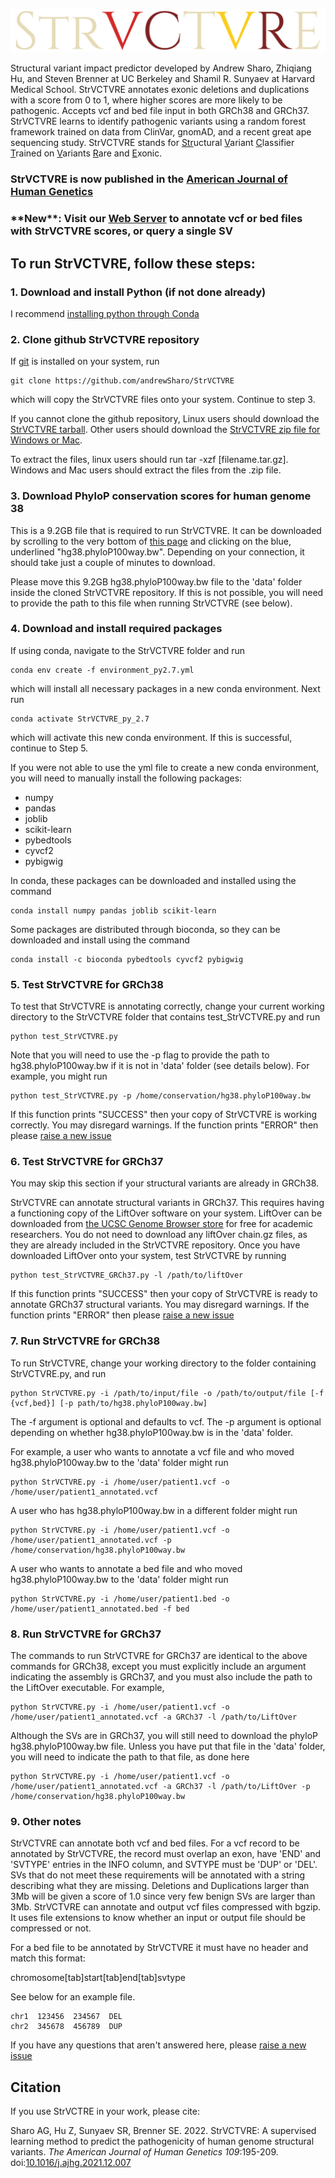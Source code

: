 ![StrVCTVRE logo](images/StrVCTVRELogoRandom.PNG)

Structural variant impact predictor developed by Andrew Sharo, Zhiqiang Hu, and Steven Brenner at UC Berkeley and Shamil R. Sunyaev at Harvard Medical School. StrVCTVRE annotates exonic deletions and duplications with a score from 0 to 1, where higher scores are more likely to be pathogenic. Accepts vcf and bed file input in both GRCh38 and GRCh37. StrVCTVRE learns to identify pathogenic variants using a random forest framework trained on data from ClinVar, gnomAD, and a recent great ape sequencing study. StrVCTVRE stands for <ins>Str</ins>uctural <ins>V</ins>ariant <ins>C</ins>lassifier <ins>T</ins>rained on <ins>V</ins>ariants <ins>R</ins>are and <ins>E</ins>xonic.

### StrVCTVRE is now published in the [American Journal of Human Genetics](https://doi.org/10.1016/j.ajhg.2021.12.007) 

### \*\*New\*\*: Visit our [Web Server](https://strvctvre.berkeley.edu) to annotate vcf or bed files with StrVCTVRE scores, or query a single SV

## To run StrVCTVRE, follow these steps:

### 1. Download and install Python (if not done already)
I recommend [installing python through Conda](https://docs.conda.io/projects/conda/en/latest/user-guide/install/)

### 2. Clone github StrVCTVRE repository
If [git](https://git-scm.com/book/en/v2/Getting-Started-Installing-Git) is installed on your system, run
```
git clone https://github.com/andrewSharo/StrVCTVRE
```
which will copy the StrVCTVRE files onto your system. Continue to step 3.

If you cannot clone the github repository, Linux users should download the [StrVCTVRE tarball](https://github.com/andrewSharo/StrVCTVRE/archive/v.1.7.tar.gz). Other users should download the [StrVCTVRE zip file for Windows or Mac](https://github.com/andrewSharo/StrVCTVRE/archive/v.1.7.zip). 

To extract the files, linux users should run tar -xzf \[filename.tar.gz\]. Windows and Mac users should extract the files from the .zip file. 

### 3. Download PhyloP conservation scores for human genome 38
This is a 9.2GB file that is required to run StrVCTVRE. It can be downloaded by scrolling to the very bottom of [this page](http://hgdownload.cse.ucsc.edu/goldenpath/hg38/phyloP100way) and clicking on the blue, underlined "hg38.phyloP100way.bw". Depending on your connection, it should take just a couple of minutes to download.

Please move this 9.2GB hg38.phyloP100way.bw file to the 'data' folder inside the cloned StrVCTVRE repository. If this is not possible, you will need to provide the path to this file when running StrVCTVRE (see below).

### 4. Download and install required packages
If using conda, navigate to the StrVCTVRE folder and run
```
conda env create -f environment_py2.7.yml
```
which will install all necessary packages in a new conda environment. Next run
```
conda activate StrVCTVRE_py_2.7
```
which will activate this new conda environment. If this is successful, continue to Step 5.

If you were not able to use the yml file to create a new conda environment, you will need to manually install the following packages:

* numpy
* pandas
* joblib
* scikit-learn
* pybedtools
* cyvcf2
* pybigwig

In conda, these packages can be downloaded and installed using the command 
```
conda install numpy pandas joblib scikit-learn
```
Some packages are distributed through bioconda, so they can be downloaded and install using the command
```
conda install -c bioconda pybedtools cyvcf2 pybigwig
```

### 5. Test StrVCTVRE for GRCh38
To test that StrVCTVRE is annotating correctly, change your current working directory to the StrVCTVRE folder that contains test_StrVCTVRE.py and run 
```
python test_StrVCTVRE.py 
```
Note that you will need to use the -p flag to provide the path to hg38.phyloP100way.bw if it is not in 'data' folder (see details below). For example, you might run
```
python test_StrVCTVRE.py -p /home/conservation/hg38.phyloP100way.bw
```
If this function prints "SUCCESS" then your copy of StrVCTVRE is working correctly. You may disregard warnings. If the function prints "ERROR" then please [raise a new issue](https://github.com/andrewSharo/StrVCTVRE/issues)

### 6. Test StrVCTVRE for GRCh37
You may skip this section if your structural variants are already in GRCh38.

StrVCTVRE can annotate structural variants in GRCh37. This requires having a functioning copy of the LiftOver software on your system. LiftOver can be downloaded from [the UCSC Genome Browser store](https://genome-store.ucsc.edu/) for free for academic researchers. You do not need to download any liftOver chain.gz files, as they are already included in the StrVCTVRE repository. Once you have downloaded LiftOver onto your system, test StrVCTVRE by running
```
python test_StrVCTVRE_GRCh37.py -l /path/to/liftOver 
```
If this function prints "SUCCESS" then your copy of StrVCTVRE is ready to annotate GRCh37 structural variants. You may disregard warnings. If the function prints "ERROR" then please [raise a new issue](https://github.com/andrewSharo/StrVCTVRE/issues)

### 7. Run StrVCTVRE for GRCh38
To run StrVCTVRE, change your working directory to the folder containing StrVCTVRE.py, and run 
```
python StrVCTVRE.py -i /path/to/input/file -o /path/to/output/file [-f {vcf,bed}] [-p path/to/hg38.phyloP100way.bw]
``` 
The -f argument is optional and defaults to vcf. The -p argument is optional depending on whether hg38.phyloP100way.bw is in the 'data' folder. 

For example, a user who wants to annotate a vcf file and who moved hg38.phyloP100way.bw to the 'data' folder might run
```
python StrVCTVRE.py -i /home/user/patient1.vcf -o /home/user/patient1_annotated.vcf 
```
A user who has hg38.phyloP100way.bw in a different folder might run
```
python StrVCTVRE.py -i /home/user/patient1.vcf -o /home/user/patient1_annotated.vcf -p /home/conservation/hg38.phyloP100way.bw
```
A user who wants to annotate a bed file and who moved hg38.phyloP100way.bw to the 'data' folder might run
```
python StrVCTVRE.py -i /home/user/patient1.bed -o /home/user/patient1_annotated.bed -f bed 
```

### 8. Run StrVCTVRE for GRCh37
The commands to run StrVCTVRE for GRCh37 are identical to the above commands for GRCh38, except you must explicitly include an argument indicating the assembly is GRCh37, and you must also include the path to the LiftOver executable. For example,
```
python StrVCTVRE.py -i /home/user/patient1.vcf -o /home/user/patient1_annotated.vcf -a GRCh37 -l /path/to/LiftOver
```
Although the SVs are in GRCh37, you will still need to download the phyloP hg38.phyloP100way.bw file. Unless you have put that file in the 'data' folder, you will need to indicate the path to that file, as done here
```
python StrVCTVRE.py -i /home/user/patient1.vcf -o /home/user/patient1_annotated.vcf -a GRCh37 -l /path/to/LiftOver -p /home/conservation/hg38.phyloP100way.bw
```

### 9. Other notes
StrVCTVRE can annotate both vcf and bed files. For a vcf record to be annotated by StrVCTVRE, the record must overlap an exon, have 'END' and 'SVTYPE' entries in the INFO column, and SVTYPE must be 'DUP' or 'DEL'. SVs that do not meet these requirements will be annotated with a string describing what they are missing. Deletions and Duplications larger than 3Mb will be given a score of 1.0 since very few benign SVs are larger than 3Mb. StrVCTVRE can annotate and output vcf files compressed with bgzip. It uses file extensions to know whether an input or output file should be compressed or not. 

For a bed file to be annotated by StrVCTVRE it must have no header and match this format:

chromosome[tab]start[tab]end[tab]svtype

See below for an example file. 
```
chr1  123456  234567  DEL
chr2  345678  456789  DUP
```
If you have any questions that aren't answered here, please [raise a new issue](https://github.com/andrewSharo/StrVCTVRE/issues)

## Citation
If you use StrVCTRE in your work, please cite:

Sharo AG, Hu Z, Sunyaev SR, Brenner SE. 2022. StrVCTVRE: A supervised learning method to predict the pathogenicity of human genome structural variants. *The American Journal of Human Genetics 109*:195-209. doi:[10.1016/j.ajhg.2021.12.007](https://doi.org/10.1016/j.ajhg.2021.12.007)

